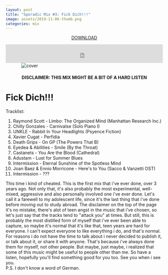 ```yaml
---
layout: post
title: "Sporadic Mix #3: Fick Dich!!!"
image: assets/2019-11-06-thumb.png
categories: mix
---
```


<p style="text-align: center; margin-bottom: 13px">
  <a href="https://www.dropbox.com/s/3h4s0476z1d7v9j/fick-dich.mp3?dl=0">DOWNLOAD</a>
</p>

<iframe width="100%" height="60" src="https://www.mixcloud.com/widget/iframe/?hide_cover=1&mini=1&feed=%2Fleonardo_idone%2Ffick-dich%2F" frameborder="0" ></iframe>

<img src="/drdblog/assets/fick-dich-cover.jpg" alt="cover" style="max-width:80%; height:auto; margin-top:auto; margin-bottom:21px; margin-left:auto; margin-right:auto; display:block;" />

<p style="text-align: center;"><b>DISCLAIMER: THIS MIX MIGHT BE A BIT OF A HARD LISTEN</b></p>

# Fick Dich!!!

Tracklist:  

1. Raymond Scott - Limbo: The Organized Mind (Manhattan Research Inc.)
2. Chilly Gonzales - Carnivalse (Solo Piano I)
3. UNKLE - Rabbit In Your Headlights (Psyence Fiction)
4. Xavier Cugat - Perfidia
5. Death Grips - On GP (The Powers That B)
6. Eyedea & Abilities - Smile (By the Throat)
7. Castanets - You Are the Blood (Cathedral)
8. Adustam - Lust for Summer Blues
9. Intermission - Eternal Sunshine of the Spotless Mind
10. Joan Baez & Ennio Morricone - Here's to You (Sacco & Vanzetti OST)
11. Intermission - ???
  
This time i kind of cheated. This is the first mix that i've ever done, over 3 years ago. Not only that, it's also probably the most experimental, well-mixed, aggressive and also personally involved one i've ever done. Let's call it a farewell to my adolescent life, since it's the last thing that i've done before moving out to study abroad. The disclaimer on the top of the page it's no mistake, there's alot of teen angst in the music that i've chosen, so let's just say that the tracks tend to "attack you" at times. But still, this is probably the most distilled form of myself that i've ever been able to capture, so maybe it's normal that it's like that, teen years are hard for everyone. I can't expect everyone to like everything i do, and that's normal.  
For reasons i do not have the time to talk about i never decided to publish it, or talk about it, or share it with anyone. That's because i've always done them for myself, not other people. But maybe, just maybe, i realized that some of this music might be useful to people other than me. So have a listen, hopefully you'll find something good for you too. See you when i see you.  
P.S. I don't know a word of German.
